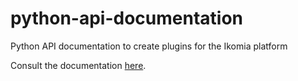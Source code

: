 # python-api-documentation
Python API documentation to create plugins for the Ikomia platform

Consult the documentation [here](https://ikomia-dev.github.io/python-api-documentation/).
